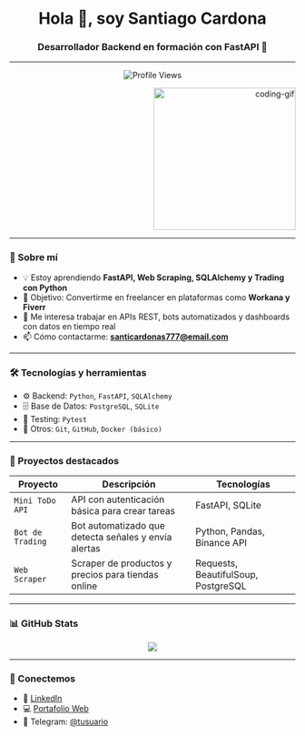 <h1 align="center">Hola 👋, soy Santiago Cardona</h1>
<h3 align="center">Desarrollador Backend en formación con FastAPI 🚀</h3>

---

<p align="center">
  <img src="https://komarev.com/ghpvc/?username=santicardona&label=Profile%20views&color=0e75b6&style=flat" alt="Profile Views" />
</p>

<p align="right">
  <img src="https://media.giphy.com/media/qgQUggAC3Pfv687qPC/giphy.gif" width="250" alt="coding-gif">
</p>

---

### 🧠 Sobre mí

- 💡 Estoy aprendiendo **FastAPI, Web Scraping, SQLAlchemy y Trading con Python**  
- 🎯 Objetivo: Convertirme en freelancer en plataformas como **Workana y Fiverr**
- 💼 Me interesa trabajar en APIs REST, bots automatizados y dashboards con datos en tiempo real
- 📫 Cómo contactarme: **santicardonas777@email.com**

---

### 🛠️ Tecnologías y herramientas

- ⚙️ Backend: `Python`, `FastAPI`, `SQLAlchemy`
- 🗄️ Base de Datos: `PostgreSQL`, `SQLite`
- 🧪 Testing: `Pytest`
- 🔧 Otros: `Git`, `GitHub`, `Docker (básico)`

---

### 📂 Proyectos destacados

| Proyecto | Descripción | Tecnologías |
| -------- | ----------- | ----------- |
| `Mini ToDo API` | API con autenticación básica para crear tareas | FastAPI, SQLite |
| `Bot de Trading` | Bot automatizado que detecta señales y envía alertas | Python, Pandas, Binance API |
| `Web Scraper` | Scraper de productos y precios para tiendas online | Requests, BeautifulSoup, PostgreSQL |

---

### 📊 GitHub Stats

<p align="center">
  <img src="https://github-readme-stats.vercel.app/api?username=santicardona&show_icons=true&theme=tokyonight" />
</p>

---

### 🤝 Conectemos

- 💼 [LinkedIn](https://linkedin.com/in/tu-perfil)
- 💻 [Portafolio Web](https://tuportafolio.com)
- 💬 Telegram: [@tusuario](https://t.me/tusuario)
